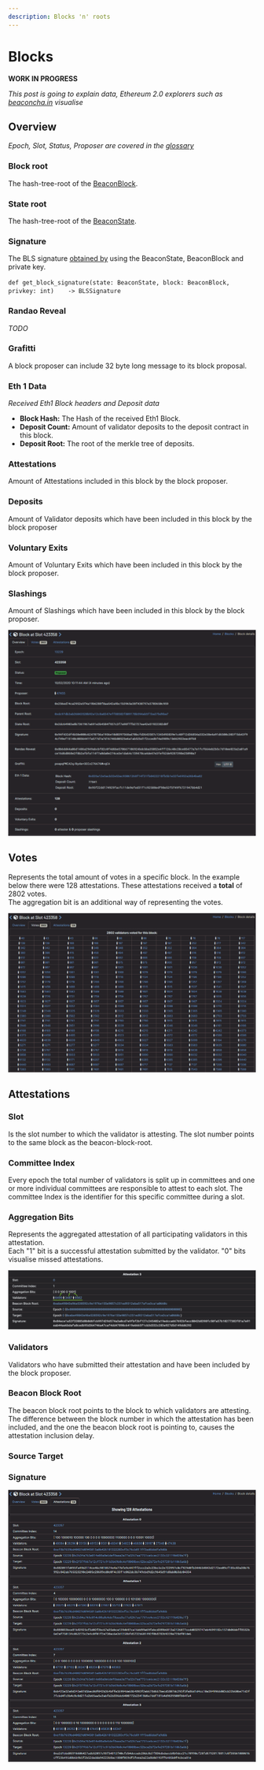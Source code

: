 ```yaml
---
description: Blocks 'n' roots
---
```


# Blocks

**WORK IN PROGRESS**  
  
_This post is going to explain data, Ethereum 2.0 explorers such as_ [_beaconcha.in_](https://beaconcha.in/) _visualise_

## Overview

_Epoch, Slot, Status, Proposer are covered in the_ [_glossary_](https://kb.beaconcha.in/glossary)

### Block root

The hash-tree-root of the [BeaconBlock](https://github.com/ethereum/eth2.0-specs/blob/dev/specs/phase0/beacon-chain.md#beaconblock).

### State root

The hash-tree-root of the [BeaconState](https://github.com/ethereum/eth2.0-specs/blob/dev/specs/phase0/beacon-chain.md#beacon-state).

### Signature

The BLS signature [obtained by](https://github.com/ethereum/eth2.0-specs/blob/dev/specs/phase0/validator.md#packaging-into-a-signedbeaconblock) using the BeaconState, BeaconBlock and private key.

`def get_block_signature(state: BeaconState, block: BeaconBlock, privkey: int)   
-> BLSSignature`

### Randao Reveal

_TODO_

### Grafitti

A block proposer can include 32 byte long message to its block proposal.

### Eth 1 Data

_Received Eth1 Block headers and Deposit data_ 

* **Block Hash:** The Hash of the received Eth1 Block.
* **Deposit Count:** Amount of validator deposits to the deposit contract in this block.
* **Deposit Root:** The root of the merkle tree of deposits.

### Attestations

Amount of Attestations included in this block by the block proposer.

### Deposits

Amount of Validator deposits which have been included in this block by the block proposer

### Voluntary Exits

Amount of Voluntary Exits which have been included in this block by the block proposer.

### Slashings

Amount of Slashings which have been included in this block by the block proposer.  


![](.gitbook/assets/image%20%28176%29.png)

##  Votes

Represents the total amount of votes in a specific block. In the example below there were 128 attestations. These attestations received a **total** of 2802 votes.  
The aggregation bit is an additional way of representing the votes.  


![](.gitbook/assets/image%20%28177%29.png)

## Attestations

### Slot

Is the slot number to which the validator is attesting. The slot number points to the same block as the beacon-block-root.

### Committee Index

Every epoch the total number of validators is split up in committees and one or more individual committees are responsible to attest to each slot. The committee Index is the identifier for this specific committee during a slot.

### Aggregation Bits

Represents the aggregated attestation of all participating validators in this attestation.  
Each "1" bit is a successful attestation submitted by the validator. "0" bits visualise missed attestations.

![](.gitbook/assets/image%20%28181%29.png)

### Validators

Validators who have submitted their attestation and have been included by the block proposer.

### Beacon Block Root

The beacon block root points to the block to which validators are attesting. The difference between the block number in which the attestation has been included, and the one the beacon block root is pointing to, causes the attestation inclusion delay.

### Source  Target

### Signature

![](.gitbook/assets/image%20%28175%29.png)

